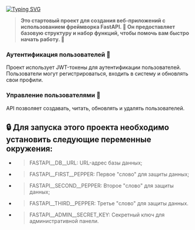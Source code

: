 [![Typing SVG](https://readme-typing-svg.herokuapp.com?font=Fira+Code&size=24&pause=1000&color=F7F7F7&background=FFFFFF00&vCenter=true&width=435&lines=%D0%A1%D1%82%D0%B0%D1%80%D1%82%D0%BE%D0%B2%D1%8B%D0%B9+%D0%BF%D1%80%D0%BE%D0%B5%D0%BA%D1%82+%D0%BD%D0%B0+FastAPI+%3AD)](https://git.io/typing-svg)


> **Это стартовый проект для создания веб-приложений с использованием фреймворка FastAPI. 🚀
> Он предоставляет базовую структуру и набор функций, чтобы помочь вам быстро начать работу. 🚀**

### Аутентификация пользователей 🔑

Проект использует JWT-токены для аутентификации пользователей. Пользователи могут регистрироваться, входить в систему 
и обновлять свои профили.

### Управление пользователями 👥

API позволяет создавать, читать, обновлять и удалять пользователей.

## 🔒 Для запуска этого проекта необходимо установить следующие переменные окружения:

- >FASTAPI__DB__URL: URL-адрес базы данных;

- >FASTAPI__FIRST__PEPPER: Первое "слово" для защиты данных;

- >FASTAPI__SECOND__PEPPER: Второе "слово" для защиты данных;

- >FASTAPI__THIRD__PEPPER: Третье "слово" для защиты данных.

- >FASTAPI__ADMIN__SECRET_KEY: Секретный ключ для административной панели.